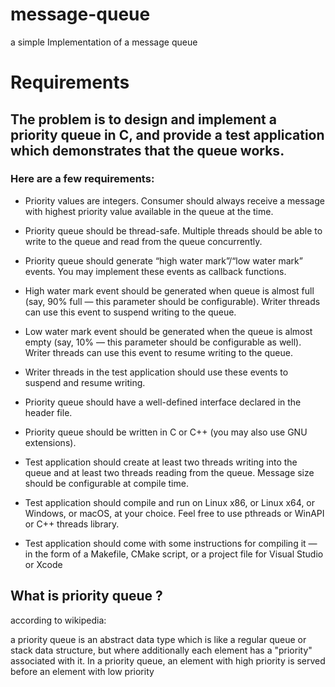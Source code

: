 # message-queue
a simple Implementation of a message queue
# Requirements
## The problem is to design and implement a priority queue in C, and provide a test application which demonstrates that the queue works.

### Here are a few requirements:

- Priority values are integers. Consumer should always receive a message with highest priority value available in the queue at the time.

- Priority queue should be thread-safe. Multiple threads should be able to write to the queue and read from the queue concurrently.

- Priority queue should generate “high water mark”/“low water mark” events. You may implement these events as callback functions.

 - High water mark event should be generated when queue is almost full (say, 90% full — this parameter should be configurable). 
    Writer threads can use this event to suspend writing to the queue. 

 - Low water mark event should be generated when the queue is almost empty (say, 10% — this parameter should be configurable as well). 
    Writer threads can use this event to resume writing to the queue.

  - Writer threads in the test application should use these events to suspend and resume writing.

- Priority queue should have a well-defined interface declared in the header file.

- Priority queue should be written in C or C++ (you may also use GNU extensions).

- Test application should create at least two threads writing into the queue and at least two threads reading from the queue. Message size should be configurable at compile time.

- Test application should compile and run on Linux x86, or Linux x64, or Windows, or macOS, at your choice. Feel free to use pthreads or WinAPI or C++ threads library.

- Test application should come with some instructions for compiling it — in the form of a Makefile, CMake script, or a project file for Visual Studio or Xcode


## What is priority queue ?

according to wikipedia:

a priority queue is an abstract data type which is like a regular queue or stack data structure, but where additionally each element has a "priority" associated with it. In a priority queue, an element with high priority is served before an element with low priority
